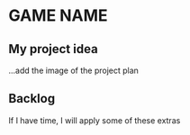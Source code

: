 # GAME NAME

## My project idea

...add the image of the project plan

## Backlog
If I have time, I will apply some of these extras